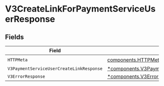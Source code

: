 # V3CreateLinkForPaymentServiceUserResponse


## Fields

| Field                                                                                                                   | Type                                                                                                                    | Required                                                                                                                | Description                                                                                                             |
| ----------------------------------------------------------------------------------------------------------------------- | ----------------------------------------------------------------------------------------------------------------------- | ----------------------------------------------------------------------------------------------------------------------- | ----------------------------------------------------------------------------------------------------------------------- |
| `HTTPMeta`                                                                                                              | [components.HTTPMetadata](../../models/components/httpmetadata.md)                                                      | :heavy_check_mark:                                                                                                      | N/A                                                                                                                     |
| `V3PaymentServiceUserCreateLinkResponse`                                                                                | [*components.V3PaymentServiceUserCreateLinkResponse](../../models/components/v3paymentserviceusercreatelinkresponse.md) | :heavy_minus_sign:                                                                                                      | Created                                                                                                                 |
| `V3ErrorResponse`                                                                                                       | [*components.V3ErrorResponse](../../models/components/v3errorresponse.md)                                               | :heavy_minus_sign:                                                                                                      | Error                                                                                                                   |